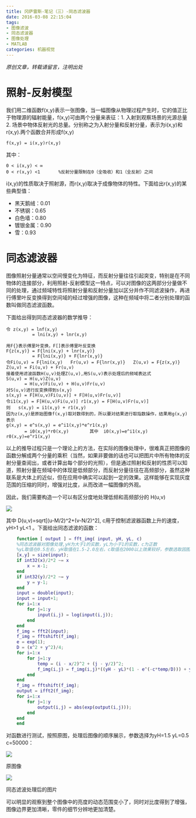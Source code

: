 ```yaml
---
title: 冈萨雷斯-笔记（三）-同态滤波器
date: 2016-03-08 22:15:04
tags: 
- 图像滤波
- 同态滤波器
- 图像处理
- MATLAB
categories: 机器视觉
---
```


*原创文章，转载请留言，注明出处*

# 照射-反射模型

我们用二维函数f(x,y)表示一张图像，当一幅图像从物理过程产生时，它的值正比于物理源的辐射能量，f(x,y)可由两个分量来表征：1. 入射到观察场景的光源总量  2.	场景中物体反射光的总量。分别称之为入射分量和反射分量，表示为i(x,y)和r(x,y).两个函数合并形成f(x,y)
	
	f(x,y) = i(x,y)r(x,y)

其中：

	0 < i(x,y) < ∞
	0 < r(x,y) <1		%反射分量限制在0（全吸收）和1（全反射）之间

i(x,y)的性质取决于照射源，而r(x,y)取决于成像物体的特性。下面给出r(x,y)的某些典型值：

- 黑天鹅绒：0.01
- 不锈钢：0.65
- 白色墙：0.80
- 镀银金属：0.90
- 雪：0.93

# 同态滤波器

图像照射分量通常以空间慢变化为特征，而反射分量往往引起突变，特别是在不同物体的连接部分，利用照射-反射模型这一特点，可以对图像的这两部分分量做不同的处理，通过频域特性将照射分量和反射分量加以区分并作不同滤波操作，再进行傅里叶反变换得到空间域的经过增强的图像，这种在频域中将二者分别处理的函数叫做同态滤波函数。

下面给出得到同态滤波器的数学推导：

	令 z(x,y) = lnf(x,y)
			  = lni(x,y) + lnr(x,y)

	用F{}表示傅里叶变换，F[]表示傅里叶反变换
	F{z(x,y)} = F{lni(x,y) + lnr(x,y)}
			  = F{lni(x,y)} + F{lnr(x,y)}
	令Fi(u,v) = F{lni(x,y)	Fr(u,v) = F{lnr(x,y)}	Z(u,v) = F{z(x,y)}
	Z(u,v) = Fi(u,v) + Fr(u,v)
	接着使用滤波函数H(u,v)处理Z(u,v),用S(u,v)表示处理后的频域表达式
	S(u,v) = H(u,v)Z(u,v)
		   = H(u,v)Fi(u,v) + H(u,v)Fr(u,v)
	对S(u,v)进行反变换得到s(x,y)
	s(x,y) = F[H(u,v)Fi(u,v)] + F[H(u,v)Fr(u,v)]
	令i1(x,y) = F[H(u,v)Fi(u,v)] r1(x,y) = F[H(u,v)Fr(u,v)]
	则	s(x,y) = i1(x,y) + r1(x,y)
	因为z(x,y)是原始图像f(x,y)取对数得到的，所以要对结果进行取指数操作，结果用g(x,y)表示
	g(x,y) = e^s(x,y) = e^i1(x,y)*e^r1(x,y)
		   = i0(x,y)*r0(x,y)		其中	i0(x,y)=e^i1(x,y)	r0(x,y)=e^r1(x,y)
	
以上的推导过程只是一个理论上的方法，在实际的图像处理中，很难真正把图像的函数分解成两个分量的乘积（当然，如果非要做的话也可以把图片中所有物体的反射分量查阅出，或者计算出每个部分的光照），但是通过照射和反射的性质可以知道，照射分量在频域中的体现是低频部分，而反射分量往往在高频部分，虽然这种联系是大体上的近似，但在应用中确实可以起到一定的效果。这样能够在实现灰度范围的压缩的同时，增强对比度，从而改进一幅图像的外观。

因此，我们需要构造一个可以有区分度地处理低频和高频部分的 H(u,v)

![](http://i.imgur.com/r7nA60j.png)

其中 D(u,v)=sqrt[(u-M/2)^2+(v-N/2)^2], c用于控制滤波器函数上升的速度，yH>1 yL<1 。下面给出同态滤波的函数：

```matlab
	function [ output ] = fft_img( input, yH, yL, c)
	%同态滤波器对图像处理,yH为大于1的实数，yL为小于1的实数，c为正数
	%yL取值在0.5左右，yH取值在1.5-2.0左右，c取值在2000以上效果较好，参数选取因图像而异
	[x,y] = size(input);
	if int32(x)/2*2 ~= x
    	x = x-1;
	end
	if int32(y)/2*2 ~= y
    	y = y-1;
	end
	input = double(input);
	input = input+1;
	for i=1:x
    	for j=1:y
        	input(i,j) = log(input(i,j));
    	end
	end
	f_img = fft2(input);
	f_img = fftshift(f_img);
	e = exp(1);
	D = (x^2 + y^2)/4;
	for i=1:x
    	for j=1:y
        	temp = (i - x/2)^2 + (j - y/2)^2;
        	f_img(i,j) = f_img(i,j)*((yH - yL)*(1 - e^(-c*temp/D))) + yL;
    	end
	end
	f_img = fftshift(f_img);
	output = ifft2(f_img);
	for i=1:x
    	for j=1:y
        	output(i,j) = abs(exp(output(i,j)));
    	end
	end
	end
```

对函数进行测试，按照原图，处理后图像的顺序展示，参数选择为yH=1.5 yL=0.5 c=50000：

![](http://i.imgur.com/5HWEuw5.png)

原图像

![](http://i.imgur.com/Jr0X2DR.png)

同态滤波处理后的图片

可以明显的观察到整个图像中的亮度的动态范围变小了，同时对比度得到了增强，图像边界更加清晰，零件的细节分辨地更加清楚。